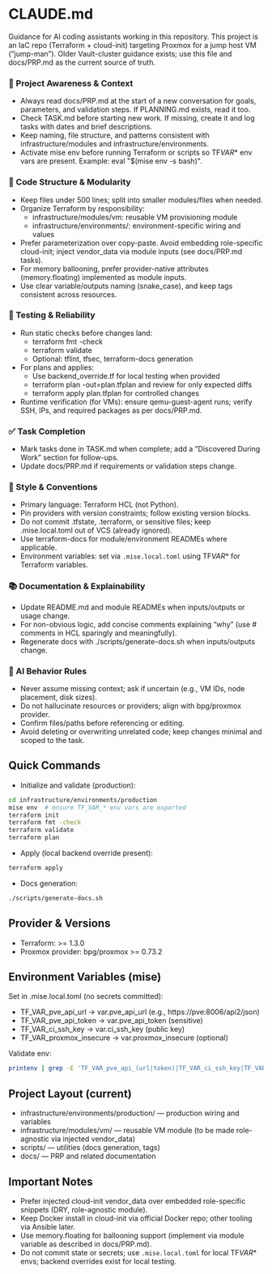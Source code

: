 # CLAUDE.md

Guidance for AI coding assistants working in this repository. This project is an IaC repo (Terraform + cloud-init) targeting Proxmox for a jump host VM (“jump-man”). Older Vault-cluster guidance exists; use this file and docs/PRP.md as the current source of truth.

### 🔄 Project Awareness & Context

- Always read docs/PRP.md at the start of a new conversation for goals, parameters, and validation steps. If PLANNING.md exists, read it too.
- Check TASK.md before starting new work. If missing, create it and log tasks with dates and brief descriptions.
- Keep naming, file structure, and patterns consistent with infrastructure/modules and infrastructure/environments.
- Activate mise env before running Terraform or scripts so TF*VAR*\* env vars are present. Example: eval "$(mise env -s bash)".

### 🧱 Code Structure & Modularity

- Keep files under 500 lines; split into smaller modules/files when needed.
- Organize Terraform by responsibility:
  - infrastructure/modules/vm: reusable VM provisioning module
  - infrastructure/environments/<env>: environment-specific wiring and values
- Prefer parameterization over copy-paste. Avoid embedding role-specific cloud-init; inject vendor_data via module inputs (see docs/PRP.md tasks).
- For memory ballooning, prefer provider-native attributes (memory.floating) implemented as module inputs.
- Use clear variable/outputs naming (snake_case), and keep tags consistent across resources.

### 🧪 Testing & Reliability

- Run static checks before changes land:
  - terraform fmt -check
  - terraform validate
  - Optional: tflint, tfsec, terraform-docs generation
- For plans and applies:
  - Use backend_override.tf for local testing when provided
  - terraform plan -out=plan.tfplan and review for only expected diffs
  - terraform apply plan.tfplan for controlled changes
- Runtime verification (for VMs): ensure qemu-guest-agent runs; verify SSH, IPs, and required packages as per docs/PRP.md.

### ✅ Task Completion

- Mark tasks done in TASK.md when complete; add a “Discovered During Work” section for follow-ups.
- Update docs/PRP.md if requirements or validation steps change.

### 📎 Style & Conventions

- Primary language: Terraform HCL (not Python).
- Pin providers with version constraints; follow existing version blocks.
- Do not commit .tfstate, .terraform, or sensitive files; keep .mise.local.toml out of VCS (already ignored).
- Use terraform-docs for module/environment READMEs where applicable.
- Environment variables: set via `.mise.local.toml` using TF*VAR*\* for Terraform variables.

### 📚 Documentation & Explainability

- Update README.md and module READMEs when inputs/outputs or usage change.
- For non-obvious logic, add concise comments explaining “why” (use # comments in HCL sparingly and meaningfully).
- Regenerate docs with ./scripts/generate-docs.sh when inputs/outputs change.

### 🧠 AI Behavior Rules

- Never assume missing context; ask if uncertain (e.g., VM IDs, node placement, disk sizes).
- Do not hallucinate resources or providers; align with bpg/proxmox provider.
- Confirm files/paths before referencing or editing.
- Avoid deleting or overwriting unrelated code; keep changes minimal and scoped to the task.

## Quick Commands

- Initialize and validate (production):

```bash
cd infrastructure/environments/production
mise env  # ensure TF_VAR_* env vars are exported
terraform init
terraform fmt -check
terraform validate
terraform plan
```

- Apply (local backend override present):

```bash
terraform apply
```

- Docs generation:

```bash
./scripts/generate-docs.sh
```

## Provider & Versions

- Terraform: >= 1.3.0
- Proxmox provider: bpg/proxmox >= 0.73.2

## Environment Variables (mise)

Set in .mise.local.toml (no secrets committed):

- TF_VAR_pve_api_url → var.pve_api_url (e.g., https://pve:8006/api2/json)
- TF_VAR_pve_api_token → var.pve_api_token (sensitive)
- TF_VAR_ci_ssh_key → var.ci_ssh_key (public key)
- TF_VAR_proxmox_insecure → var.proxmox_insecure (optional)

Validate env:

```bash
printenv | grep -E 'TF_VAR_pve_api_(url|token)|TF_VAR_ci_ssh_key|TF_VAR_proxmox_insecure'
```

## Project Layout (current)

- infrastructure/environments/production/ — production wiring and variables
- infrastructure/modules/vm/ — reusable VM module (to be made role-agnostic via injected vendor_data)
- scripts/ — utilities (docs generation, tags)
- docs/ — PRP and related documentation

## Important Notes

- Prefer injected cloud-init vendor_data over embedded role-specific snippets (DRY, role-agnostic module).
- Keep Docker install in cloud-init via official Docker repo; other tooling via Ansible later.
- Use memory.floating for ballooning support (implement via module variable as described in docs/PRP.md).
- Do not commit state or secrets; use `.mise.local.toml` for local TF*VAR*\* envs; backend overrides exist for local testing.
